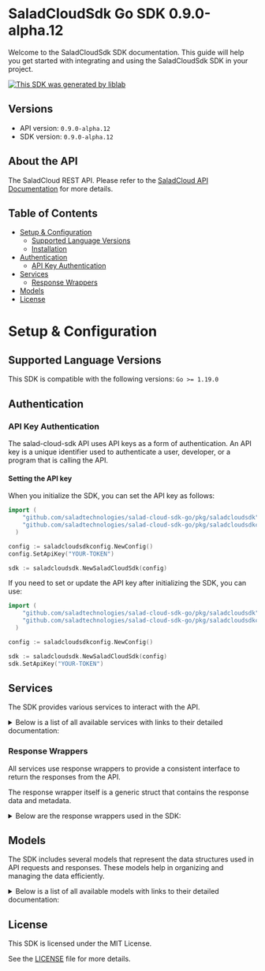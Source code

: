 # SaladCloudSdk Go SDK 0.9.0-alpha.12

Welcome to the SaladCloudSdk SDK documentation. This guide will help you get started with integrating and using the SaladCloudSdk SDK in your project.

[![This SDK was generated by liblab](https://public-liblab-readme-assets.s3.us-east-1.amazonaws.com/built-by-liblab-icon.svg)](https://liblab.com/?utm_source=readme)

## Versions

- API version: `0.9.0-alpha.12`
- SDK version: `0.9.0-alpha.12`

## About the API

The SaladCloud REST API. Please refer to the [SaladCloud API Documentation](https://docs.salad.com/api-reference) for more details.

## Table of Contents

- [Setup & Configuration](#setup--configuration)
  - [Supported Language Versions](#supported-language-versions)
  - [Installation](#installation)
- [Authentication](#authentication)
  - [API Key Authentication](#api-key-authentication)
- [Services](#services)
  - [Response Wrappers](#response-wrappers)
- [Models](#models)
- [License](#license)

# Setup & Configuration

## Supported Language Versions

This SDK is compatible with the following versions: `Go >= 1.19.0`

## Authentication

### API Key Authentication

The salad-cloud-sdk API uses API keys as a form of authentication. An API key is a unique identifier used to authenticate a user, developer, or a program that is calling the API.

#### Setting the API key

When you initialize the SDK, you can set the API key as follows:

```go
import (
    "github.com/saladtechnologies/salad-cloud-sdk-go/pkg/saladcloudsdk"
    "github.com/saladtechnologies/salad-cloud-sdk-go/pkg/saladcloudsdkconfig"
  )

config := saladcloudsdkconfig.NewConfig()
config.SetApiKey("YOUR-TOKEN")

sdk := saladcloudsdk.NewSaladCloudSdk(config)
```

If you need to set or update the API key after initializing the SDK, you can use:

```go
import (
    "github.com/saladtechnologies/salad-cloud-sdk-go/pkg/saladcloudsdk"
    "github.com/saladtechnologies/salad-cloud-sdk-go/pkg/saladcloudsdkconfig"
  )

config := saladcloudsdkconfig.NewConfig()

sdk := saladcloudsdk.NewSaladCloudSdk(config)
sdk.SetApiKey("YOUR-TOKEN")
```

## Services

The SDK provides various services to interact with the API.

<details> 
<summary>Below is a list of all available services with links to their detailed documentation:</summary>

| Name                                                                               |
| :--------------------------------------------------------------------------------- |
| [ContainerGroupsService](documentation/services/container_groups_service.md)       |
| [WorkloadErrorsService](documentation/services/workload_errors_service.md)         |
| [SystemLogsService](documentation/services/system_logs_service.md)                 |
| [QueuesService](documentation/services/queues_service.md)                          |
| [QuotasService](documentation/services/quotas_service.md)                          |
| [InferenceEndpointsService](documentation/services/inference_endpoints_service.md) |
| [OrganizationDataService](documentation/services/organization_data_service.md)     |
| [WebhookSecretKeyService](documentation/services/webhook_secret_key_service.md)    |

</details>

### Response Wrappers

All services use response wrappers to provide a consistent interface to return the responses from the API.

The response wrapper itself is a generic struct that contains the response data and metadata.

<details>
<summary>Below are the response wrappers used in the SDK:</summary>

#### `SaladCloudSdkResponse[T]`

This response wrapper is used to return the response data from the API. It contains the following fields:

| Name     | Type                            | Description                                 |
| :------- | :------------------------------ | :------------------------------------------ |
| Data     | `T`                             | The body of the API response                |
| Metadata | `SaladCloudSdkResponseMetadata` | Status code and headers returned by the API |

#### `SaladCloudSdkError`

This response wrapper is used to return an error. It contains the following fields:

| Name     | Type                            | Description                                 |
| :------- | :------------------------------ | :------------------------------------------ |
| Err      | `error`                         | The error that occurred                     |
| Body     | `T`                             | The body of the API response                |
| Metadata | `SaladCloudSdkResponseMetadata` | Status code and headers returned by the API |

#### `SaladCloudSdkResponseMetadata`

This struct is shared by both response wrappers and contains the following fields:

| Name       | Type                | Description                                      |
| :--------- | :------------------ | :----------------------------------------------- |
| Headers    | `map[string]string` | A map containing the headers returned by the API |
| StatusCode | `int`               | The status code returned by the API              |

</details>

## Models

The SDK includes several models that represent the data structures used in API requests and responses. These models help in organizing and managing the data efficiently.

<details> 
<summary>Below is a list of all available models with links to their detailed documentation:</summary>

| Name                                                                                                             | Description                                                                                                                                                                                                                                                                                                                                                           |
| :--------------------------------------------------------------------------------------------------------------- | :-------------------------------------------------------------------------------------------------------------------------------------------------------------------------------------------------------------------------------------------------------------------------------------------------------------------------------------------------------------------- |
| [ContainerGroupCollection](documentation/models/container_group_collection.md)                                   | A paginated collection of container groups that provides a structured way to access multiple container group resources in a single response.                                                                                                                                                                                                                          |
| [ContainerGroupCreationRequest](documentation/models/container_group_creation_request.md)                        | Represents a request to create a container group, which manages a collection of container instances with shared configuration and scaling policies                                                                                                                                                                                                                    |
| [ContainerGroup](documentation/models/container_group.md)                                                        | A container group definition that represents a scalable set of identical containers running as a distributed service                                                                                                                                                                                                                                                  |
| [ContainerGroupPatch](documentation/models/container_group_patch.md)                                             | Represents a request to update a container group                                                                                                                                                                                                                                                                                                                      |
| [ContainerGroupInstanceCollection](documentation/models/container_group_instance_collection.md)                  | A collection of container group instances returned as part of a paginated response or batch operation result.                                                                                                                                                                                                                                                         |
| [ContainerGroupInstance](documentation/models/container_group_instance.md)                                       | A Container Group Instance represents a running instance of a container group on a specific machine. It provides information about the execution state, readiness, and version of the deployed container group.                                                                                                                                                       |
| [ContainerGroupInstancePatch](documentation/models/container_group_instance_patch.md)                            | Represents a request to update a container group instance                                                                                                                                                                                                                                                                                                             |
| [WorkloadErrorList](documentation/models/workload_error_list.md)                                                 | Represents a list of workload errors                                                                                                                                                                                                                                                                                                                                  |
| [SystemLogList](documentation/models/system_log_list.md)                                                         | Represents a list of system logs                                                                                                                                                                                                                                                                                                                                      |
| [QueueCollection](documentation/models/queue_collection.md)                                                      | Represents a Queue Collection                                                                                                                                                                                                                                                                                                                                         |
| [QueuePrototype](documentation/models/queue_prototype.md)                                                        | Represents a request to create a new queue.                                                                                                                                                                                                                                                                                                                           |
| [Queue](documentation/models/queue.md)                                                                           | Represents a queue.                                                                                                                                                                                                                                                                                                                                                   |
| [QueuePatch](documentation/models/queue_patch.md)                                                                | Represents a request to update an existing queue.                                                                                                                                                                                                                                                                                                                     |
| [QueueJobCollection](documentation/models/queue_job_collection.md)                                               | Represents a Queue Job Collection                                                                                                                                                                                                                                                                                                                                     |
| [QueueJobPrototype](documentation/models/queue_job_prototype.md)                                                 | Represents a request to create a queue job                                                                                                                                                                                                                                                                                                                            |
| [QueueJob](documentation/models/queue_job.md)                                                                    | Represents a queue job                                                                                                                                                                                                                                                                                                                                                |
| [Quotas](documentation/models/quotas.md)                                                                         | Represents the organization quotas                                                                                                                                                                                                                                                                                                                                    |
| [InferenceEndpointCollection](documentation/models/inference_endpoint_collection.md)                             | Represents a page from the collection of inference endpoints.                                                                                                                                                                                                                                                                                                         |
| [InferenceEndpoint](documentation/models/inference_endpoint.md)                                                  | Represents an inference endpoint                                                                                                                                                                                                                                                                                                                                      |
| [InferenceEndpointJobCollection](documentation/models/inference_endpoint_job_collection.md)                      | Represents a collection of inference endpoint jobs                                                                                                                                                                                                                                                                                                                    |
| [InferenceEndpointJobPrototype](documentation/models/inference_endpoint_job_prototype.md)                        | Represents a request to create a inference endpoint job                                                                                                                                                                                                                                                                                                               |
| [InferenceEndpointJob](documentation/models/inference_endpoint_job.md)                                           | Represents a inference endpoint job                                                                                                                                                                                                                                                                                                                                   |
| [GpuClassesList](documentation/models/gpu_classes_list.md)                                                       | Represents a list of GPU classes                                                                                                                                                                                                                                                                                                                                      |
| [WebhookSecretKey](documentation/models/webhook_secret_key.md)                                                   | Represents a webhook secret key                                                                                                                                                                                                                                                                                                                                       |
| [Container](documentation/models/container.md)                                                                   | Represents a container with its configuration and resource requirements.                                                                                                                                                                                                                                                                                              |
| [CountryCode](documentation/models/country_code.md)                                                              | ISO 3166-1 alpha-2 country codes                                                                                                                                                                                                                                                                                                                                      |
| [ContainerGroupState](documentation/models/container_group_state.md)                                             | Represents the operational state of a container group during its lifecycle, including timing information, status, and instance distribution metrics. This state captures the current execution status, start and finish times, and provides visibility into the operational health across instances.                                                                  |
| [ContainerGroupLivenessProbe](documentation/models/container_group_liveness_probe.md)                            | Defines a liveness probe for container groups that determines when to restart a container if it becomes unhealthy                                                                                                                                                                                                                                                     |
| [ContainerGroupNetworkingConfiguration](documentation/models/container_group_networking_configuration.md)        | Network configuration for container groups that defines connectivity, routing, and access control settings                                                                                                                                                                                                                                                            |
| [ContainerGroupPriority](documentation/models/container_group_priority.md)                                       | Specifies the priority level for container group execution, which determines resource allocation and scheduling precedence.                                                                                                                                                                                                                                           |
| [QueueBasedAutoscalerConfiguration](documentation/models/queue_based_autoscaler_configuration.md)                | Defines configuration for automatically scaling container instances based on queue length. The autoscaler monitors a queue and adjusts the number of running replicas to maintain the desired queue length.                                                                                                                                                           |
| [ContainerGroupQueueConnection](documentation/models/container_group_queue_connection.md)                        | Configuration for connecting a container group to a message queue system, enabling asynchronous communication between services.                                                                                                                                                                                                                                       |
| [ContainerGroupReadinessProbe](documentation/models/container_group_readiness_probe.md)                          | Defines how to check if a container is ready to serve traffic. The readiness probe determines whether the container's application is ready to accept traffic. If the readiness probe fails, the container is considered not ready and traffic will not be sent to it.                                                                                                 |
| [ContainerRestartPolicy](documentation/models/container_restart_policy.md)                                       | Specifies the policy for restarting containers when they exit or fail.                                                                                                                                                                                                                                                                                                |
| [ContainerGroupStartupProbe](documentation/models/container_group_startup_probe.md)                              | Defines a probe that checks if a container application has started successfully. Startup probes help prevent applications from being prematurely marked as unhealthy during initialization. The probe can use HTTP requests, TCP connections, gRPC calls, or shell commands to determine startup status.                                                              |
| [ContainerLogging](documentation/models/container_logging.md)                                                    | Configuration options for directing container logs to a logging provider. This schema enables you to specify a single logging destination for container output, supporting monitoring, debugging, and analytics use cases. Each provider has its own configuration parameters defined in the referenced schemas. Only one logging provider can be selected at a time. |
| [ContainerResourceRequirements](documentation/models/container_resource_requirements.md)                         | Specifies the resource requirements for a container.                                                                                                                                                                                                                                                                                                                  |
| [AxiomLoggingConfiguration](documentation/models/axiom_logging_configuration.md)                                 | Configuration settings for integrating container logs with the Axiom logging service. When specified, container logs will be forwarded to the Axiom instance defined by these parameters.                                                                                                                                                                             |
| [DatadogLoggingConfiguration](documentation/models/datadog_logging_configuration.md)                             | Configuration for forwarding container logs to Datadog monitoring service.                                                                                                                                                                                                                                                                                            |
| [ContainerLoggingConfigurationHttp1](documentation/models/container_logging_configuration_http_1.md)             | Configuration for sending container logs to an HTTP endpoint. Defines how logs are formatted, compressed, and transmitted.                                                                                                                                                                                                                                            |
| [NewRelicLoggingConfiguration](documentation/models/new_relic_logging_configuration.md)                          | Configuration for sending container logs to New Relic's log management platform.                                                                                                                                                                                                                                                                                      |
| [ContainerLoggingSplunkConfiguration](documentation/models/container_logging_splunk_configuration.md)            | Configuration settings for forwarding container logs to a Splunk instance.                                                                                                                                                                                                                                                                                            |
| [TcpLoggingConfiguration](documentation/models/tcp_logging_configuration.md)                                     | Configuration for forwarding container logs to a remote TCP endpoint                                                                                                                                                                                                                                                                                                  |
| [DatadogTagForContainerLogging](documentation/models/datadog_tag_for_container_logging.md)                       | Represents a Datadog tag used for container logging metadata.                                                                                                                                                                                                                                                                                                         |
| [ContainerLoggingHttpFormat](documentation/models/container_logging_http_format.md)                              | The format in which logs will be delivered                                                                                                                                                                                                                                                                                                                            |
| [ContainerLoggingHttpHeader](documentation/models/container_logging_http_header.md)                              | Represents an HTTP header used for container logging configuration.                                                                                                                                                                                                                                                                                                   |
| [ContainerLoggingHttpCompression](documentation/models/container_logging_http_compression.md)                    | The compression algorithm to apply to logs before transmission                                                                                                                                                                                                                                                                                                        |
| [ContainerGroupInstanceStatusCount](documentation/models/container_group_instance_status_count.md)               | A summary of container group instances categorized by their current lifecycle status                                                                                                                                                                                                                                                                                  |
| [ContainerGroupStatus](documentation/models/container_group_status.md)                                           | Represents the current operational state of a container group within the Salad platform.                                                                                                                                                                                                                                                                              |
| [ContainerGroupProbeExec](documentation/models/container_group_probe_exec.md)                                    | Defines the exec action for a probe in a container group. This is used to execute a command inside a container for health checks.                                                                                                                                                                                                                                     |
| [ContainerGroupGRpcProbe](documentation/models/container_group_g_rpc_probe.md)                                   | Configuration for gRPC-based health probes in container groups, used to determine container health status.                                                                                                                                                                                                                                                            |
| [ContainerGroupHttpProbeConfiguration](documentation/models/container_group_http_probe_configuration.md)         | Defines HTTP probe configuration for container health checks within a container group.                                                                                                                                                                                                                                                                                |
| [ContainerGroupTcpProbe](documentation/models/container_group_tcp_probe.md)                                      | Configuration for a TCP probe used to check container health via network connectivity.                                                                                                                                                                                                                                                                                |
| [ContainerGroupProbeHttpHeader](documentation/models/container_group_probe_http_header.md)                       |                                                                                                                                                                                                                                                                                                                                                                       |
| [HttpScheme](documentation/models/http_scheme.md)                                                                | The protocol scheme used for HTTP probe requests in container health checks.                                                                                                                                                                                                                                                                                          |
| [TheContainerGroupNetworkingLoadBalancer](documentation/models/the_container_group_networking_load_balancer.md)  | The container group networking load balancer.                                                                                                                                                                                                                                                                                                                         |
| [ContainerNetworkingProtocol](documentation/models/container_networking_protocol.md)                             | Defines the communication protocol used for network traffic between containers or external systems. Currently supports HTTP protocol for web-based communication.                                                                                                                                                                                                     |
| [ContainerConfiguration](documentation/models/container_configuration.md)                                        | Configuration for creating a container within a container group. Defines the container image, resource requirements, environment variables, and other settings needed to deploy and run the container.                                                                                                                                                                |
| [CreateContainerGroupNetworking](documentation/models/create_container_group_networking.md)                      | Network configuration for container groups specifying connectivity parameters, including authentication, protocol, and timeout settings                                                                                                                                                                                                                               |
| [ContainerConfigurationLogging](documentation/models/container_configuration_logging.md)                         | Configuration options for directing container logs to a logging provider. This schema enables you to specify a single logging destination for container output, supporting monitoring, debugging, and analytics use cases. Each provider has its own configuration parameters defined in the referenced schemas. Only one logging provider can be selected at a time. |
| [ContainerRegistryAuthentication](documentation/models/container_registry_authentication.md)                     | Authentication configuration for various container registry types, including AWS ECR, Docker Hub, GCP GAR, GCP GCR, and basic authentication.                                                                                                                                                                                                                         |
| [ContainerLoggingConfigurationHttp2](documentation/models/container_logging_configuration_http_2.md)             | Configuration for sending container logs to an HTTP endpoint. Defines how logs are formatted, compressed, and transmitted.                                                                                                                                                                                                                                            |
| [ContainerRegistryAuthenticationAwsEcr](documentation/models/container_registry_authentication_aws_ecr.md)       | Authentication details for AWS Elastic Container Registry (ECR)                                                                                                                                                                                                                                                                                                       |
| [ContainerRegistryAuthenticationBasic](documentation/models/container_registry_authentication_basic.md)          | Basic username and password authentication for generic container registries                                                                                                                                                                                                                                                                                           |
| [ContainerRegistryAuthenticationDockerHub](documentation/models/container_registry_authentication_docker_hub.md) | Authentication details for Docker Hub registry                                                                                                                                                                                                                                                                                                                        |
| [ContainerRegistryAuthenticationGcpGar](documentation/models/container_registry_authentication_gcp_gar.md)       | Authentication details for Google Artifact Registry (GAR)                                                                                                                                                                                                                                                                                                             |
| [ContainerRegistryAuthenticationGcpGcr](documentation/models/container_registry_authentication_gcp_gcr.md)       | Authentication details for Google Container Registry (GCR)                                                                                                                                                                                                                                                                                                            |
| [UpdateContainer](documentation/models/update_container.md)                                                      | Represents an update container object                                                                                                                                                                                                                                                                                                                                 |
| [UpdateContainerGroupNetworking](documentation/models/update_container_group_networking.md)                      | Represents update container group networking parameters                                                                                                                                                                                                                                                                                                               |
| [UpdateContainerLogging](documentation/models/update_container_logging.md)                                       | Configuration options for directing container logs to a logging provider. This schema enables you to specify a single logging destination for container output, supporting monitoring, debugging, and analytics use cases. Each provider has its own configuration parameters defined in the referenced schemas. Only one logging provider can be selected at a time. |
| [ContainerResourceUpdateSchema](documentation/models/container_resource_update_schema.md)                        | Defines the resource specifications that can be modified for a container group, including CPU, memory, GPU classes, and storage allocations.                                                                                                                                                                                                                          |
| [TheContainerGroupInstanceState](documentation/models/the_container_group_instance_state.md)                     | The state of the container group instance                                                                                                                                                                                                                                                                                                                             |
| [WorkloadError](documentation/models/workload_error.md)                                                          | Represents a workload error                                                                                                                                                                                                                                                                                                                                           |
| [SystemLog](documentation/models/system_log.md)                                                                  | Represents a system log                                                                                                                                                                                                                                                                                                                                               |
| [QueueJobEvent](documentation/models/queue_job_event.md)                                                         | Represents an event for queue job                                                                                                                                                                                                                                                                                                                                     |
| [ContainerGroupsQuotas](documentation/models/container_groups_quotas.md)                                         | Represents the organization quotas for container groups                                                                                                                                                                                                                                                                                                               |
| [Status](documentation/models/status.md)                                                                         | The current status.                                                                                                                                                                                                                                                                                                                                                   |
| [InferenceEndpointJobEvent](documentation/models/inference_endpoint_job_event.md)                                | Represents an event for inference endpoint job                                                                                                                                                                                                                                                                                                                        |
| [InferenceEndpointJobEventAction](documentation/models/inference_endpoint_job_event_action.md)                   | The action that was taken on the inference endpoint job.                                                                                                                                                                                                                                                                                                              |
| [GpuClass](documentation/models/gpu_class.md)                                                                    | Represents a GPU Class                                                                                                                                                                                                                                                                                                                                                |
| [GpuClassPrice](documentation/models/gpu_class_price.md)                                                         | Represents the price of a GPU class for a given container group priority                                                                                                                                                                                                                                                                                              |

</details>

## License

This SDK is licensed under the MIT License.

See the [LICENSE](LICENSE) file for more details.
